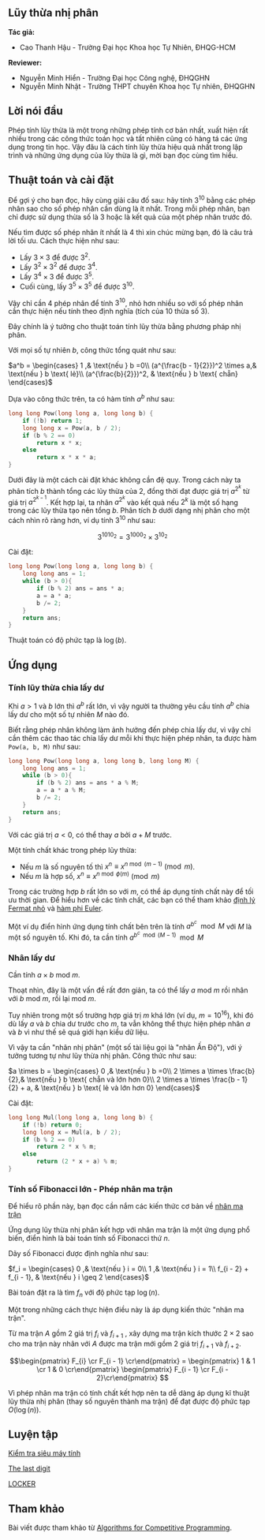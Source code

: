 ## Lũy thừa nhị phân

**Tác giả:**
* Cao Thanh Hậu - Trường Đại học Khoa học Tự Nhiên, ĐHQG-HCM

**Reviewer:**
* Nguyễn Minh Hiển - Trường Đại học Công nghệ, ĐHQGHN
* Nguyễn Minh Nhật - Trường THPT chuyên Khoa học Tự nhiên, ĐHQGHN



## Lời nói đầu

Phép tính lũy thừa là một trong những phép tính cơ bản nhất, xuất hiện rất nhiều trong các công thức toán học và tất nhiên cũng có hàng tá các ứng dụng trong tin học. Vậy đâu là cách tính lũy thừa hiệu quả nhất trong lập trình và những ứng dụng của lũy thừa là gì, mời bạn đọc cùng tìm hiểu.

## Thuật toán và cài đặt

Để gợi ý cho bạn đọc, hãy cùng giải câu đố sau: hãy tính $3^{10}$ bằng các phép nhân sao cho số phép nhân cần dùng là ít nhất. Trong mỗi phép nhân, bạn chỉ được sử dụng thừa số là $3$ hoặc là kết quả của một phép nhân trước đó.

Nếu tìm được số phép nhân ít nhất là $4$ thì xin chúc mừng bạn, đó là câu trả lời tối ưu. Cách thực hiện như sau:
* Lấy $3 \times 3$ để được $3^2$.
* Lấy $3^2 \times 3^2$ để được $3^4$.
* Lấy $3^4 \times 3$ để được $3^5$.
* Cuối cùng, lấy $3^5 \times 3^5$ để được $3^{10}$.

Vậy chỉ cần $4$ phép nhân để tính $3^{10}$, nhỏ hơn nhiều so với số phép nhân cần thực hiện nếu tính theo định nghĩa (tích của $10$ thừa số $3$).

Đây chính là ý tưởng cho thuật toán tính lũy thừa bằng phương pháp nhị phân. 

Với mọi số tự nhiên $b$, công thức tổng quát như sau:

$a^b = 
\begin{cases}
    1                 ,& \text{nếu } b =0\\
    (a^{\frac{b - 1}{2}})^2 \times a,& \text{nếu } b \text{ lẻ}\\
    (a^{\frac{b}{2}})^2,       & \text{nếu } b \text{ chẵn}
\end{cases}$

Dựa vào công thức trên, ta có hàm tính $a^b$ như sau:

```cpp
long long Pow(long long a, long long b) {
    if (!b) return 1;
    long long x = Pow(a, b / 2);
    if (b % 2 == 0) 
        return x * x;
    else 
        return x * x * a;
}
```


Dưới đây là một cách cài đặt khác không cần đệ quy. Trong cách này ta phân tích $b$ thành tổng các lũy thừa của $2$, đồng thời đạt được giá trị $a^{2^k}$ từ giá trị $a^{2^{k - 1}}$. Kết hợp lại, ta nhân $a^{2^k}$ vào kết quả nếu $2^k$ là một số hạng trong các lũy thừa tạo nên tổng $b$.
Phân tích $b$ dưới dạng nhị phân cho một cách nhìn rõ ràng hơn, ví dụ tính $3^{10}$ như sau:

$$ 3^{1010_2} = 3^{1000_2} \times 3^{10_2} $$

Cài đặt:
```cpp
long long Pow(long long a, long long b) {
    long long ans = 1;
    while (b > 0){
        if (b % 2) ans = ans * a;
        a = a * a;
        b /= 2;
    }
    return ans;
}
```

Thuật toán có độ phức tạp là $\log(b)$.

## Ứng dụng

### Tính lũy thừa chia lấy dư

Khi $a > 1$ và $b$ lớn thì $a^b$ rất lớn, vì vậy người ta thường yêu cầu tính $a^b$ chia lấy dư cho một số tự nhiên $M$ nào đó.

Biết rằng phép nhân không làm ảnh hưởng đến phép chia lấy dư, vì vậy chỉ cần thêm các thao tác chia lấy dư mỗi khi thực hiện phép nhân, ta được hàm `Pow(a, b, M)` như sau:

```cpp
long long Pow(long long a, long long b, long long M) {
    long long ans = 1;
    while (b > 0){
        if (b % 2) ans = ans * a % M;
        a = a * a % M;
        b /= 2;
    }
    return ans;
}
```

Với các giá trị $a < 0$, có thể thay $a$ bởi $a + M$ trước.

Một tính chất khác trong phép lũy thừa:
* Nếu $m$ là số nguyên tố thì $x^n \equiv x^{n \bmod (m-1)} \pmod{m}$.
*  Nếu $m$ là hợp số, $x^n \equiv x^{n \bmod{\phi(m)}} \pmod{m}$

Trong các trường hợp $b$ rất lớn so với $m$, có thể áp dụng tính chất này để tối ưu thời gian.
Để hiểu hơn về các tính chất, các bạn có thể tham khảo [định lý Fermat nhỏ](https://vi.wikipedia.org/wiki/%C4%90%E1%BB%8Bnh_l%C3%BD_nh%E1%BB%8F_Fermat) và [hàm phi Euler](https://vi.wikipedia.org/wiki/H%C3%A0m_phi_Euler).

Một ví dụ điển hình ứng dụng tính chất bên trên là tính $a^{b^c} \mod M$ với $M$ là một số nguyên tố. Khi đó, ta cần tính $a^{b^c \mod (M - 1)} \mod M$

### Nhân lấy dư

Cần tính $a \times b \text{ mod } m$.

Thoạt nhìn, đây là một vấn đề rất đơn giản, ta có thể lấy $a \text{ mod } m$ rồi nhân với $b \text{ mod } m$, rồi lại $\text{mod }m$.

Tuy nhiên trong một số trường hợp giá trị $m$ khá lớn (ví dụ, $m = 10^{16}$), khi đó dù lấy $a$ và $b$ chia dư trước cho $m$, ta vẫn không thể thực hiện phép nhân $a$ và $b$ vì như thế sẽ quá giới hạn kiểu dữ liệu.

Vì vậy ta cần "nhân nhị phân" (một số tài liệu gọi là "nhân Ấn Độ"), với ý tưởng tương tự như lũy thừa nhị phân. Công thức như sau:

$a \times b = 
\begin{cases}
    0                 ,& \text{nếu } b =0\\
    2 \times a \times \frac{b}{2},& \text{nếu } b \text{ chẵn và lớn hơn 0}\\
    2 \times a \times \frac{b - 1}{2} + a,       & \text{nếu } b \text{ lẻ và lớn hơn 0}
\end{cases}$

Cài đặt:
```cpp
long long Mul(long long a, long long b) {
    if (!b) return 0;
    long long x = Mul(a, b / 2);
    if (b % 2 == 0) 
        return 2 * x % m;
    else 
        return (2 * x + a) % m;
}
```

### Tính số Fibonacci lớn - Phép nhân ma trận

Để hiểu rõ phần này, bạn đọc cần nắm các kiến thức cơ bản về [nhân ma trận](https://vnoi.info/wiki/algo/trick/matrix-multiplication.md)

Ứng dụng lũy thừa nhị phân kết hợp với nhân ma trận là một ứng dụng phổ biến, điển hình là bài toán tính số Fibonacci thứ $n$.

Dãy số Fibonacci được định nghĩa như sau:

$f_i = 
\begin{cases}
    0                 ,& \text{nếu } i = 0\\
    1                 ,& \text{nếu } i = 1\\
    f_{i - 2} + f_{i - 1},       & \text{nếu } i \geq 2
\end{cases}$

Bài toán đặt ra là tìm $f_n$ với độ phức tạp $\log(n)$.

Một trong những cách thực hiện điều này là áp dụng kiến thức "nhân ma trận".

Từ ma trận $A$ gồm $2$ giá trị $f_i$ và $f_{i + 1}$ , xây dựng ma trận kích thước $2 \times 2$ sao cho ma trận này nhân với $A$ được ma trận mới gồm $2$ giá trị $f_{i + 1}$ và $f_{i + 2}$.

$$\begin{pmatrix} F_{i} \cr F_{i - 1} \cr\end{pmatrix} 
= \begin{pmatrix} 1 & 1 \cr 1 & 0 \cr\end{pmatrix}
\begin{pmatrix} F_{i - 1} \cr F_{i - 2}\cr\end{pmatrix}
$$

Vì phép nhân ma trận có tính chất kết hợp nên ta dễ dàng áp dụng kĩ thuật lũy thừa nhị phân (thay số nguyên thành ma trận) để đạt được độ phức tạp $O(\log(n))$.

## Luyện tập

[Kiểm tra siêu máy tính](https://oj.vnoi.info/problem/tnhtest)

[The last digit](https://www.spoj.com/problems/LASTDIG/)

[LOCKER](https://www.spoj.com/problems/LOCKER/)

## Tham khảo

Bài viết được tham khảo từ [Algorithms for Competitive Programming](https://cp-algorithms.com/algebra/binary-exp.html).